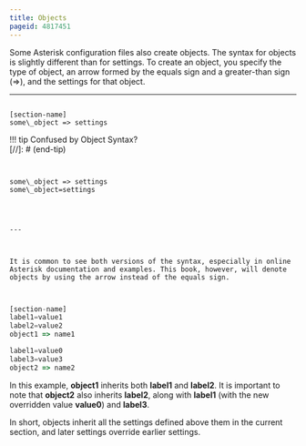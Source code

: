 ```yaml
---
title: Objects
pageid: 4817451
---
```


Some Asterisk configuration files also create objects. The syntax for objects is slightly different than for settings. To create an object, you specify the type of object, an arrow formed by the equals sign and a greater-than sign (=>), and the settings for that object.




---

  
  


```

[section-name]
some\_object => settings

```




!!! tip 
    Confused by Object Syntax?  
[//]: # (end-tip)


  
  


```


some\_object => settings
some\_object=settings
  



---



It is common to see both versions of the syntax, especially in online Asterisk documentation and examples. This book, however, will denote objects by using the arrow instead of the equals sign.



```




```javascript title="---" linenums="1"
[section-name]
label1=value1
label2=value2
object1 => name1

label1=value0
label3=value3
object2 => name2

```


In this example, **object1** inherits both **label1** and **label2**. It is important to note that **object2** also inherits **label2**, along with **label1** (with the new overridden value **value0**) and **label3**.


In short, objects inherit all the settings defined above them in the current section, and later settings override earlier settings.

